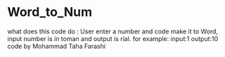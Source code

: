 # Word_to_Num
what does this code do :
User enter a number and code make it to Word,
input number is in toman and output is rial.
for example:
input:1
output:10
code by Mohammad Taha Farashi 
